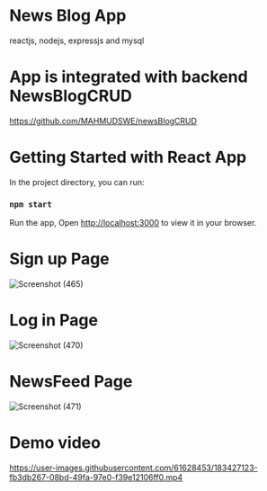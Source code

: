 # News Blog App
reactjs, nodejs, expressjs and mysql 

# App is integrated with backend NewsBlogCRUD
https://github.com/MAHMUDSWE/newsBlogCRUD


# Getting Started with React App

In the project directory, you can run:

### `npm start`

Run the app, 
Open [http://localhost:3000](http://localhost:3000) to view it in your browser.

# Sign up Page
![Screenshot (465)](https://user-images.githubusercontent.com/61628453/183426725-5500551a-3e84-4ea0-9c84-2a18b6335e7c.png)

# Log in Page
![Screenshot (470)](https://user-images.githubusercontent.com/61628453/183426735-a0ca6a0f-d909-4918-ac8d-f7aa55d08208.png)

# NewsFeed Page
![Screenshot (471)](https://user-images.githubusercontent.com/61628453/183427336-9797a7fe-0362-45ce-8cf4-95a6cd284772.png)

# Demo video
https://user-images.githubusercontent.com/61628453/183427123-fb3db267-08bd-49fa-97e0-f39e12106ff0.mp4


